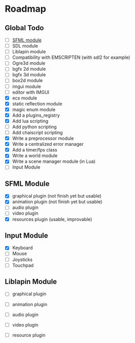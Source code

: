 # Roadmap

## Global Todo

* [ ] [SFML module](roadmap.md#sfml-module)
* [ ] SDL module
* [ ] Liblapin module
* [ ] Compatibility with EMSCRIPTEN \(with sdl2 for example\)
* [ ] Ogre3d module
* [ ] bgfx 2d module
* [ ] bgfx 3d module
* [ ] box2d module
* [ ] imgui module
* [ ] editor with IMGUI
* [x] ecs module
* [x] static reflection module
* [x] magic enum module
* [x] Add a plugins\_registry
* [x] Add lua scripting
* [ ] Add python scripting
* [ ] Add chaiscript scripting
* [x] Write a preprocessor module
* [x] Write a centralized error manager
* [x] Add a timer/fps class
* [x] Write a world module
* [x] Write a scene manager module \(in Lua\)
* [ ] Input Module

## SFML Module

* [x] graphical plugin \(not finish yet but usable\)
* [x] animation plugin \(not finish yet but usable\)
* [ ] audio plugin
* [ ] video plugin
* [x] resources plugin \(usable, improvable\)

## Input Module

* [x] Keyboard
* [ ] Mouse
* [ ] Joysticks
* [ ] Touchpad

## Liblapin Module

* [ ] graphical plugin
* [ ] animation plugin
* [ ] audio plugin
* [ ] video plugin
* [ ] resource plugin


